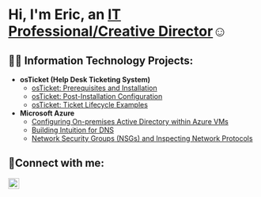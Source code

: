 <h1>Hi, I'm Eric, an <a href="https://www.linkedin.com/in/ericardito/">IT Professional/Creative Director</a>☺</h1>

<h2>👨‍💻 Information Technology Projects:</h2>

- <b>osTicket (Help Desk Ticketing System)</b>
  - [osTicket: Prerequisites and Installation](https://github.com/ericardito/osticket-prereqs)
  - [osTicket: Post-Installation Configuration](https://github.com/ericardito/post-install-config)
  - [osTicket: Ticket Lifecycle Examples](https://github.com/ericardito/ticket-lifecycle)
- <b>Microsoft Azure</b>
  - [Configuring On-premises Active Directory within Azure VMs](https://github.com/ericardito/configure-ad)
  - [Building Intuition for DNS](https://github.com/ericardito/building-dns)
  - [Network Security Groups (NSGs) and Inspecting Network Protocols](https://github.com/ericardito/azure-network-protocols)

<h2>🤳Connect with me:</h2>

[<img align="left" alt="Josh | LinkedIn" width="22px" src="https://cdn.jsdelivr.net/npm/simple-icons@v3/icons/linkedin.svg" />][linkedin]

[linkedin]: https://linkedin.com/in/Josh
